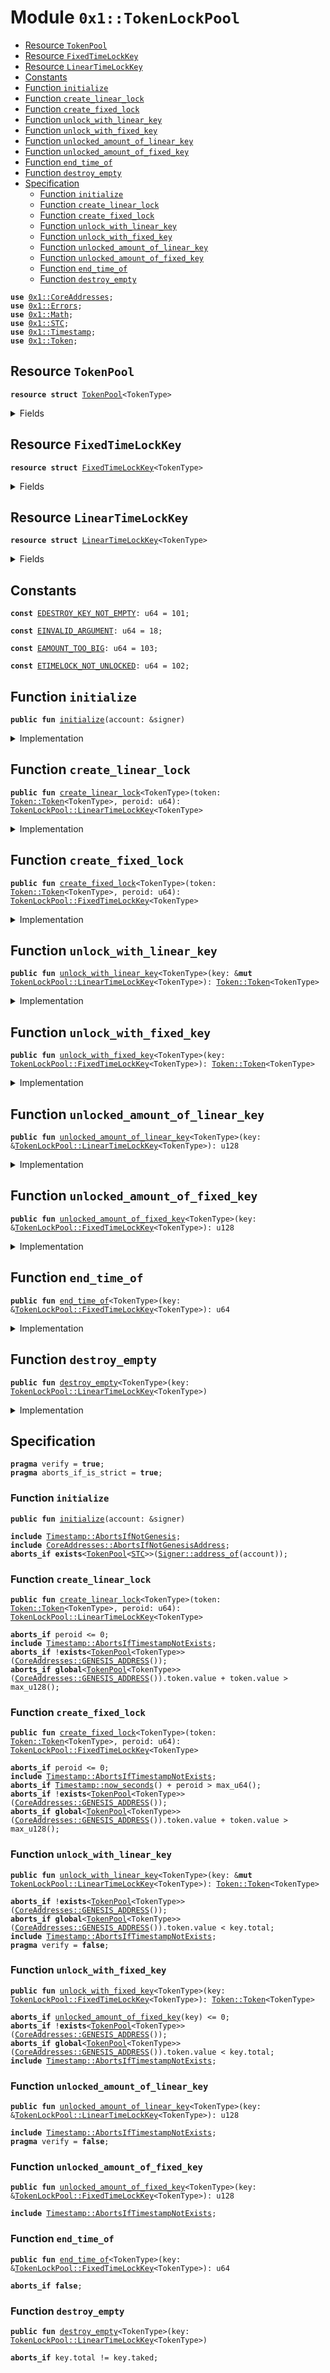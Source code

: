 
<a name="0x1_TokenLockPool"></a>

# Module `0x1::TokenLockPool`



-  [Resource `TokenPool`](#0x1_TokenLockPool_TokenPool)
-  [Resource `FixedTimeLockKey`](#0x1_TokenLockPool_FixedTimeLockKey)
-  [Resource `LinearTimeLockKey`](#0x1_TokenLockPool_LinearTimeLockKey)
-  [Constants](#@Constants_0)
-  [Function `initialize`](#0x1_TokenLockPool_initialize)
-  [Function `create_linear_lock`](#0x1_TokenLockPool_create_linear_lock)
-  [Function `create_fixed_lock`](#0x1_TokenLockPool_create_fixed_lock)
-  [Function `unlock_with_linear_key`](#0x1_TokenLockPool_unlock_with_linear_key)
-  [Function `unlock_with_fixed_key`](#0x1_TokenLockPool_unlock_with_fixed_key)
-  [Function `unlocked_amount_of_linear_key`](#0x1_TokenLockPool_unlocked_amount_of_linear_key)
-  [Function `unlocked_amount_of_fixed_key`](#0x1_TokenLockPool_unlocked_amount_of_fixed_key)
-  [Function `end_time_of`](#0x1_TokenLockPool_end_time_of)
-  [Function `destroy_empty`](#0x1_TokenLockPool_destroy_empty)
-  [Specification](#@Specification_1)
    -  [Function `initialize`](#@Specification_1_initialize)
    -  [Function `create_linear_lock`](#@Specification_1_create_linear_lock)
    -  [Function `create_fixed_lock`](#@Specification_1_create_fixed_lock)
    -  [Function `unlock_with_linear_key`](#@Specification_1_unlock_with_linear_key)
    -  [Function `unlock_with_fixed_key`](#@Specification_1_unlock_with_fixed_key)
    -  [Function `unlocked_amount_of_linear_key`](#@Specification_1_unlocked_amount_of_linear_key)
    -  [Function `unlocked_amount_of_fixed_key`](#@Specification_1_unlocked_amount_of_fixed_key)
    -  [Function `end_time_of`](#@Specification_1_end_time_of)
    -  [Function `destroy_empty`](#@Specification_1_destroy_empty)


<pre><code><b>use</b> <a href="CoreAddresses.md#0x1_CoreAddresses">0x1::CoreAddresses</a>;
<b>use</b> <a href="Errors.md#0x1_Errors">0x1::Errors</a>;
<b>use</b> <a href="Math.md#0x1_Math">0x1::Math</a>;
<b>use</b> <a href="STC.md#0x1_STC">0x1::STC</a>;
<b>use</b> <a href="Timestamp.md#0x1_Timestamp">0x1::Timestamp</a>;
<b>use</b> <a href="Token.md#0x1_Token">0x1::Token</a>;
</code></pre>



<a name="0x1_TokenLockPool_TokenPool"></a>

## Resource `TokenPool`



<pre><code><b>resource</b> <b>struct</b> <a href="TokenLockPool.md#0x1_TokenLockPool_TokenPool">TokenPool</a>&lt;TokenType&gt;
</code></pre>



<details>
<summary>Fields</summary>


<dl>
<dt>
<code>token: <a href="Token.md#0x1_Token_Token">Token::Token</a>&lt;TokenType&gt;</code>
</dt>
<dd>

</dd>
</dl>


</details>

<a name="0x1_TokenLockPool_FixedTimeLockKey"></a>

## Resource `FixedTimeLockKey`



<pre><code><b>resource</b> <b>struct</b> <a href="TokenLockPool.md#0x1_TokenLockPool_FixedTimeLockKey">FixedTimeLockKey</a>&lt;TokenType&gt;
</code></pre>



<details>
<summary>Fields</summary>


<dl>
<dt>
<code>total: u128</code>
</dt>
<dd>

</dd>
<dt>
<code>end_time: u64</code>
</dt>
<dd>

</dd>
</dl>


</details>

<a name="0x1_TokenLockPool_LinearTimeLockKey"></a>

## Resource `LinearTimeLockKey`



<pre><code><b>resource</b> <b>struct</b> <a href="TokenLockPool.md#0x1_TokenLockPool_LinearTimeLockKey">LinearTimeLockKey</a>&lt;TokenType&gt;
</code></pre>



<details>
<summary>Fields</summary>


<dl>
<dt>
<code>total: u128</code>
</dt>
<dd>

</dd>
<dt>
<code>taked: u128</code>
</dt>
<dd>

</dd>
<dt>
<code>start_time: u64</code>
</dt>
<dd>

</dd>
<dt>
<code>peroid: u64</code>
</dt>
<dd>

</dd>
</dl>


</details>

<a name="@Constants_0"></a>

## Constants


<a name="0x1_TokenLockPool_EDESTROY_KEY_NOT_EMPTY"></a>



<pre><code><b>const</b> <a href="TokenLockPool.md#0x1_TokenLockPool_EDESTROY_KEY_NOT_EMPTY">EDESTROY_KEY_NOT_EMPTY</a>: u64 = 101;
</code></pre>



<a name="0x1_TokenLockPool_EINVALID_ARGUMENT"></a>



<pre><code><b>const</b> <a href="TokenLockPool.md#0x1_TokenLockPool_EINVALID_ARGUMENT">EINVALID_ARGUMENT</a>: u64 = 18;
</code></pre>



<a name="0x1_TokenLockPool_EAMOUNT_TOO_BIG"></a>



<pre><code><b>const</b> <a href="TokenLockPool.md#0x1_TokenLockPool_EAMOUNT_TOO_BIG">EAMOUNT_TOO_BIG</a>: u64 = 103;
</code></pre>



<a name="0x1_TokenLockPool_ETIMELOCK_NOT_UNLOCKED"></a>



<pre><code><b>const</b> <a href="TokenLockPool.md#0x1_TokenLockPool_ETIMELOCK_NOT_UNLOCKED">ETIMELOCK_NOT_UNLOCKED</a>: u64 = 102;
</code></pre>



<a name="0x1_TokenLockPool_initialize"></a>

## Function `initialize`



<pre><code><b>public</b> <b>fun</b> <a href="TokenLockPool.md#0x1_TokenLockPool_initialize">initialize</a>(account: &signer)
</code></pre>



<details>
<summary>Implementation</summary>


<pre><code><b>public</b> <b>fun</b> <a href="TokenLockPool.md#0x1_TokenLockPool_initialize">initialize</a>(account: &signer) {
    <a href="Timestamp.md#0x1_Timestamp_assert_genesis">Timestamp::assert_genesis</a>();
    <a href="CoreAddresses.md#0x1_CoreAddresses_assert_genesis_address">CoreAddresses::assert_genesis_address</a>(account);
    <b>let</b> token_pool = <a href="TokenLockPool.md#0x1_TokenLockPool_TokenPool">TokenPool</a>&lt;<a href="STC.md#0x1_STC">STC</a>&gt; { token: <a href="Token.md#0x1_Token_zero">Token::zero</a>() };
    move_to(account, token_pool);
    //TODO how <b>to</b> init other token's pool.
}
</code></pre>



</details>

<a name="0x1_TokenLockPool_create_linear_lock"></a>

## Function `create_linear_lock`



<pre><code><b>public</b> <b>fun</b> <a href="TokenLockPool.md#0x1_TokenLockPool_create_linear_lock">create_linear_lock</a>&lt;TokenType&gt;(token: <a href="Token.md#0x1_Token_Token">Token::Token</a>&lt;TokenType&gt;, peroid: u64): <a href="TokenLockPool.md#0x1_TokenLockPool_LinearTimeLockKey">TokenLockPool::LinearTimeLockKey</a>&lt;TokenType&gt;
</code></pre>



<details>
<summary>Implementation</summary>


<pre><code><b>public</b> <b>fun</b> <a href="TokenLockPool.md#0x1_TokenLockPool_create_linear_lock">create_linear_lock</a>&lt;TokenType&gt;(token: <a href="Token.md#0x1_Token">Token</a>&lt;TokenType&gt;, peroid: u64): <a href="TokenLockPool.md#0x1_TokenLockPool_LinearTimeLockKey">LinearTimeLockKey</a>&lt;TokenType&gt; <b>acquires</b> <a href="TokenLockPool.md#0x1_TokenLockPool_TokenPool">TokenPool</a> {
    <b>assert</b>(peroid &gt; 0, <a href="Errors.md#0x1_Errors_invalid_argument">Errors::invalid_argument</a>(<a href="TokenLockPool.md#0x1_TokenLockPool_EINVALID_ARGUMENT">EINVALID_ARGUMENT</a>));
    <b>let</b> start_time = <a href="Timestamp.md#0x1_Timestamp_now_seconds">Timestamp::now_seconds</a>();
    <b>let</b> total = <a href="Token.md#0x1_Token_value">Token::value</a>(&token);
    <b>let</b> token_pool = borrow_global_mut&lt;<a href="TokenLockPool.md#0x1_TokenLockPool_TokenPool">TokenPool</a>&lt;TokenType&gt;&gt;(<a href="CoreAddresses.md#0x1_CoreAddresses_GENESIS_ADDRESS">CoreAddresses::GENESIS_ADDRESS</a>());
    <a href="Token.md#0x1_Token_deposit">Token::deposit</a>(&<b>mut</b> token_pool.token, token);
    <a href="TokenLockPool.md#0x1_TokenLockPool_LinearTimeLockKey">LinearTimeLockKey</a>&lt;TokenType&gt; {
        total,
        taked: 0,
        start_time,
        peroid
    }
}
</code></pre>



</details>

<a name="0x1_TokenLockPool_create_fixed_lock"></a>

## Function `create_fixed_lock`



<pre><code><b>public</b> <b>fun</b> <a href="TokenLockPool.md#0x1_TokenLockPool_create_fixed_lock">create_fixed_lock</a>&lt;TokenType&gt;(token: <a href="Token.md#0x1_Token_Token">Token::Token</a>&lt;TokenType&gt;, peroid: u64): <a href="TokenLockPool.md#0x1_TokenLockPool_FixedTimeLockKey">TokenLockPool::FixedTimeLockKey</a>&lt;TokenType&gt;
</code></pre>



<details>
<summary>Implementation</summary>


<pre><code><b>public</b> <b>fun</b> <a href="TokenLockPool.md#0x1_TokenLockPool_create_fixed_lock">create_fixed_lock</a>&lt;TokenType&gt;(token: <a href="Token.md#0x1_Token">Token</a>&lt;TokenType&gt;, peroid: u64): <a href="TokenLockPool.md#0x1_TokenLockPool_FixedTimeLockKey">FixedTimeLockKey</a>&lt;TokenType&gt; <b>acquires</b> <a href="TokenLockPool.md#0x1_TokenLockPool_TokenPool">TokenPool</a> {
    <b>assert</b>(peroid &gt; 0, <a href="Errors.md#0x1_Errors_invalid_argument">Errors::invalid_argument</a>(<a href="TokenLockPool.md#0x1_TokenLockPool_EINVALID_ARGUMENT">EINVALID_ARGUMENT</a>));
    <b>let</b> now = <a href="Timestamp.md#0x1_Timestamp_now_seconds">Timestamp::now_seconds</a>();
    <b>let</b> total = <a href="Token.md#0x1_Token_value">Token::value</a>(&token);
    <b>let</b> end_time = now + peroid;
    <b>let</b> token_pool = borrow_global_mut&lt;<a href="TokenLockPool.md#0x1_TokenLockPool_TokenPool">TokenPool</a>&lt;TokenType&gt;&gt;(<a href="CoreAddresses.md#0x1_CoreAddresses_GENESIS_ADDRESS">CoreAddresses::GENESIS_ADDRESS</a>());
    <a href="Token.md#0x1_Token_deposit">Token::deposit</a>(&<b>mut</b> token_pool.token, token);
    <a href="TokenLockPool.md#0x1_TokenLockPool_FixedTimeLockKey">FixedTimeLockKey</a>&lt;TokenType&gt; {
        total,
        end_time,
    }
}
</code></pre>



</details>

<a name="0x1_TokenLockPool_unlock_with_linear_key"></a>

## Function `unlock_with_linear_key`



<pre><code><b>public</b> <b>fun</b> <a href="TokenLockPool.md#0x1_TokenLockPool_unlock_with_linear_key">unlock_with_linear_key</a>&lt;TokenType&gt;(key: &<b>mut</b> <a href="TokenLockPool.md#0x1_TokenLockPool_LinearTimeLockKey">TokenLockPool::LinearTimeLockKey</a>&lt;TokenType&gt;): <a href="Token.md#0x1_Token_Token">Token::Token</a>&lt;TokenType&gt;
</code></pre>



<details>
<summary>Implementation</summary>


<pre><code><b>public</b> <b>fun</b> <a href="TokenLockPool.md#0x1_TokenLockPool_unlock_with_linear_key">unlock_with_linear_key</a>&lt;TokenType&gt;(key: &<b>mut</b> <a href="TokenLockPool.md#0x1_TokenLockPool_LinearTimeLockKey">LinearTimeLockKey</a>&lt;TokenType&gt;): <a href="Token.md#0x1_Token">Token</a>&lt;TokenType&gt; <b>acquires</b> <a href="TokenLockPool.md#0x1_TokenLockPool_TokenPool">TokenPool</a> {
    <b>let</b> amount = <a href="TokenLockPool.md#0x1_TokenLockPool_unlocked_amount_of_linear_key">unlocked_amount_of_linear_key</a>(key);
    <b>assert</b>(amount &gt; 0, <a href="Errors.md#0x1_Errors_invalid_state">Errors::invalid_state</a>(<a href="TokenLockPool.md#0x1_TokenLockPool_ETIMELOCK_NOT_UNLOCKED">ETIMELOCK_NOT_UNLOCKED</a>));
    <b>let</b> token_pool = borrow_global_mut&lt;<a href="TokenLockPool.md#0x1_TokenLockPool_TokenPool">TokenPool</a>&lt;TokenType&gt;&gt;(<a href="CoreAddresses.md#0x1_CoreAddresses_GENESIS_ADDRESS">CoreAddresses::GENESIS_ADDRESS</a>());
    <b>let</b> token = <a href="Token.md#0x1_Token_withdraw">Token::withdraw</a>(&<b>mut</b> token_pool.token, amount);
    key.taked = key.taked + amount;
    token
}
</code></pre>



</details>

<a name="0x1_TokenLockPool_unlock_with_fixed_key"></a>

## Function `unlock_with_fixed_key`



<pre><code><b>public</b> <b>fun</b> <a href="TokenLockPool.md#0x1_TokenLockPool_unlock_with_fixed_key">unlock_with_fixed_key</a>&lt;TokenType&gt;(key: <a href="TokenLockPool.md#0x1_TokenLockPool_FixedTimeLockKey">TokenLockPool::FixedTimeLockKey</a>&lt;TokenType&gt;): <a href="Token.md#0x1_Token_Token">Token::Token</a>&lt;TokenType&gt;
</code></pre>



<details>
<summary>Implementation</summary>


<pre><code><b>public</b> <b>fun</b> <a href="TokenLockPool.md#0x1_TokenLockPool_unlock_with_fixed_key">unlock_with_fixed_key</a>&lt;TokenType&gt;(key: <a href="TokenLockPool.md#0x1_TokenLockPool_FixedTimeLockKey">FixedTimeLockKey</a>&lt;TokenType&gt;): <a href="Token.md#0x1_Token">Token</a>&lt;TokenType&gt;  <b>acquires</b> <a href="TokenLockPool.md#0x1_TokenLockPool_TokenPool">TokenPool</a> {
    <b>let</b> amount = <a href="TokenLockPool.md#0x1_TokenLockPool_unlocked_amount_of_fixed_key">unlocked_amount_of_fixed_key</a>(&key);
    <b>assert</b>(amount &gt; 0, <a href="Errors.md#0x1_Errors_invalid_state">Errors::invalid_state</a>(<a href="TokenLockPool.md#0x1_TokenLockPool_ETIMELOCK_NOT_UNLOCKED">ETIMELOCK_NOT_UNLOCKED</a>));
    <b>let</b> token_pool = borrow_global_mut&lt;<a href="TokenLockPool.md#0x1_TokenLockPool_TokenPool">TokenPool</a>&lt;TokenType&gt;&gt;(<a href="CoreAddresses.md#0x1_CoreAddresses_GENESIS_ADDRESS">CoreAddresses::GENESIS_ADDRESS</a>());
    <b>let</b> token = <a href="Token.md#0x1_Token_withdraw">Token::withdraw</a>(&<b>mut</b> token_pool.token, key.total);
    <b>let</b> <a href="TokenLockPool.md#0x1_TokenLockPool_FixedTimeLockKey">FixedTimeLockKey</a> { total: _, end_time: _ } = key;
    token
}
</code></pre>



</details>

<a name="0x1_TokenLockPool_unlocked_amount_of_linear_key"></a>

## Function `unlocked_amount_of_linear_key`



<pre><code><b>public</b> <b>fun</b> <a href="TokenLockPool.md#0x1_TokenLockPool_unlocked_amount_of_linear_key">unlocked_amount_of_linear_key</a>&lt;TokenType&gt;(key: &<a href="TokenLockPool.md#0x1_TokenLockPool_LinearTimeLockKey">TokenLockPool::LinearTimeLockKey</a>&lt;TokenType&gt;): u128
</code></pre>



<details>
<summary>Implementation</summary>


<pre><code><b>public</b> <b>fun</b> <a href="TokenLockPool.md#0x1_TokenLockPool_unlocked_amount_of_linear_key">unlocked_amount_of_linear_key</a>&lt;TokenType&gt;(key: &<a href="TokenLockPool.md#0x1_TokenLockPool_LinearTimeLockKey">LinearTimeLockKey</a>&lt;TokenType&gt;): u128 {
    <b>let</b> now = <a href="Timestamp.md#0x1_Timestamp_now_seconds">Timestamp::now_seconds</a>();
    <b>let</b> elapsed_time = now - key.start_time;
    <b>if</b> (elapsed_time &gt;= key.peroid) {
        key.total - key.taked
    }<b>else</b> {
        <a href="Math.md#0x1_Math_mul_div">Math::mul_div</a>(key.total, (elapsed_time <b>as</b> u128), (key.peroid <b>as</b> u128)) - key.taked
    }
}
</code></pre>



</details>

<a name="0x1_TokenLockPool_unlocked_amount_of_fixed_key"></a>

## Function `unlocked_amount_of_fixed_key`



<pre><code><b>public</b> <b>fun</b> <a href="TokenLockPool.md#0x1_TokenLockPool_unlocked_amount_of_fixed_key">unlocked_amount_of_fixed_key</a>&lt;TokenType&gt;(key: &<a href="TokenLockPool.md#0x1_TokenLockPool_FixedTimeLockKey">TokenLockPool::FixedTimeLockKey</a>&lt;TokenType&gt;): u128
</code></pre>



<details>
<summary>Implementation</summary>


<pre><code><b>public</b> <b>fun</b> <a href="TokenLockPool.md#0x1_TokenLockPool_unlocked_amount_of_fixed_key">unlocked_amount_of_fixed_key</a>&lt;TokenType&gt;(key: &<a href="TokenLockPool.md#0x1_TokenLockPool_FixedTimeLockKey">FixedTimeLockKey</a>&lt;TokenType&gt;): u128 {
    <b>let</b> now = <a href="Timestamp.md#0x1_Timestamp_now_seconds">Timestamp::now_seconds</a>();
    <b>if</b> (now &gt;= key.end_time) {
        key.total
    }<b>else</b>{
        0
    }
}
</code></pre>



</details>

<a name="0x1_TokenLockPool_end_time_of"></a>

## Function `end_time_of`



<pre><code><b>public</b> <b>fun</b> <a href="TokenLockPool.md#0x1_TokenLockPool_end_time_of">end_time_of</a>&lt;TokenType&gt;(key: &<a href="TokenLockPool.md#0x1_TokenLockPool_FixedTimeLockKey">TokenLockPool::FixedTimeLockKey</a>&lt;TokenType&gt;): u64
</code></pre>



<details>
<summary>Implementation</summary>


<pre><code><b>public</b> <b>fun</b> <a href="TokenLockPool.md#0x1_TokenLockPool_end_time_of">end_time_of</a>&lt;TokenType&gt;(key: &<a href="TokenLockPool.md#0x1_TokenLockPool_FixedTimeLockKey">FixedTimeLockKey</a>&lt;TokenType&gt;): u64 {
    key.end_time
}
</code></pre>



</details>

<a name="0x1_TokenLockPool_destroy_empty"></a>

## Function `destroy_empty`



<pre><code><b>public</b> <b>fun</b> <a href="TokenLockPool.md#0x1_TokenLockPool_destroy_empty">destroy_empty</a>&lt;TokenType&gt;(key: <a href="TokenLockPool.md#0x1_TokenLockPool_LinearTimeLockKey">TokenLockPool::LinearTimeLockKey</a>&lt;TokenType&gt;)
</code></pre>



<details>
<summary>Implementation</summary>


<pre><code><b>public</b> <b>fun</b> <a href="TokenLockPool.md#0x1_TokenLockPool_destroy_empty">destroy_empty</a>&lt;TokenType&gt;(key: <a href="TokenLockPool.md#0x1_TokenLockPool_LinearTimeLockKey">LinearTimeLockKey</a>&lt;TokenType&gt;) {
    <b>let</b> <a href="TokenLockPool.md#0x1_TokenLockPool_LinearTimeLockKey">LinearTimeLockKey</a>&lt;TokenType&gt; { total, taked, start_time: _, peroid: _ } = key;
    <b>assert</b>(total == taked, <a href="Errors.md#0x1_Errors_invalid_state">Errors::invalid_state</a>(<a href="TokenLockPool.md#0x1_TokenLockPool_EDESTROY_KEY_NOT_EMPTY">EDESTROY_KEY_NOT_EMPTY</a>));
}
</code></pre>



</details>

<a name="@Specification_1"></a>

## Specification



<pre><code><b>pragma</b> verify = <b>true</b>;
<b>pragma</b> aborts_if_is_strict = <b>true</b>;
</code></pre>



<a name="@Specification_1_initialize"></a>

### Function `initialize`


<pre><code><b>public</b> <b>fun</b> <a href="TokenLockPool.md#0x1_TokenLockPool_initialize">initialize</a>(account: &signer)
</code></pre>




<pre><code><b>include</b> <a href="Timestamp.md#0x1_Timestamp_AbortsIfNotGenesis">Timestamp::AbortsIfNotGenesis</a>;
<b>include</b> <a href="CoreAddresses.md#0x1_CoreAddresses_AbortsIfNotGenesisAddress">CoreAddresses::AbortsIfNotGenesisAddress</a>;
<b>aborts_if</b> <b>exists</b>&lt;<a href="TokenLockPool.md#0x1_TokenLockPool_TokenPool">TokenPool</a>&lt;<a href="STC.md#0x1_STC">STC</a>&gt;&gt;(<a href="Signer.md#0x1_Signer_address_of">Signer::address_of</a>(account));
</code></pre>



<a name="@Specification_1_create_linear_lock"></a>

### Function `create_linear_lock`


<pre><code><b>public</b> <b>fun</b> <a href="TokenLockPool.md#0x1_TokenLockPool_create_linear_lock">create_linear_lock</a>&lt;TokenType&gt;(token: <a href="Token.md#0x1_Token_Token">Token::Token</a>&lt;TokenType&gt;, peroid: u64): <a href="TokenLockPool.md#0x1_TokenLockPool_LinearTimeLockKey">TokenLockPool::LinearTimeLockKey</a>&lt;TokenType&gt;
</code></pre>




<pre><code><b>aborts_if</b> peroid &lt;= 0;
<b>include</b> <a href="Timestamp.md#0x1_Timestamp_AbortsIfTimestampNotExists">Timestamp::AbortsIfTimestampNotExists</a>;
<b>aborts_if</b> !<b>exists</b>&lt;<a href="TokenLockPool.md#0x1_TokenLockPool_TokenPool">TokenPool</a>&lt;TokenType&gt;&gt;(<a href="CoreAddresses.md#0x1_CoreAddresses_GENESIS_ADDRESS">CoreAddresses::GENESIS_ADDRESS</a>());
<b>aborts_if</b> <b>global</b>&lt;<a href="TokenLockPool.md#0x1_TokenLockPool_TokenPool">TokenPool</a>&lt;TokenType&gt;&gt;(<a href="CoreAddresses.md#0x1_CoreAddresses_GENESIS_ADDRESS">CoreAddresses::GENESIS_ADDRESS</a>()).token.value + token.value &gt; max_u128();
</code></pre>



<a name="@Specification_1_create_fixed_lock"></a>

### Function `create_fixed_lock`


<pre><code><b>public</b> <b>fun</b> <a href="TokenLockPool.md#0x1_TokenLockPool_create_fixed_lock">create_fixed_lock</a>&lt;TokenType&gt;(token: <a href="Token.md#0x1_Token_Token">Token::Token</a>&lt;TokenType&gt;, peroid: u64): <a href="TokenLockPool.md#0x1_TokenLockPool_FixedTimeLockKey">TokenLockPool::FixedTimeLockKey</a>&lt;TokenType&gt;
</code></pre>




<pre><code><b>aborts_if</b> peroid &lt;= 0;
<b>include</b> <a href="Timestamp.md#0x1_Timestamp_AbortsIfTimestampNotExists">Timestamp::AbortsIfTimestampNotExists</a>;
<b>aborts_if</b> <a href="Timestamp.md#0x1_Timestamp_now_seconds">Timestamp::now_seconds</a>() + peroid &gt; max_u64();
<b>aborts_if</b> !<b>exists</b>&lt;<a href="TokenLockPool.md#0x1_TokenLockPool_TokenPool">TokenPool</a>&lt;TokenType&gt;&gt;(<a href="CoreAddresses.md#0x1_CoreAddresses_GENESIS_ADDRESS">CoreAddresses::GENESIS_ADDRESS</a>());
<b>aborts_if</b> <b>global</b>&lt;<a href="TokenLockPool.md#0x1_TokenLockPool_TokenPool">TokenPool</a>&lt;TokenType&gt;&gt;(<a href="CoreAddresses.md#0x1_CoreAddresses_GENESIS_ADDRESS">CoreAddresses::GENESIS_ADDRESS</a>()).token.value + token.value &gt; max_u128();
</code></pre>



<a name="@Specification_1_unlock_with_linear_key"></a>

### Function `unlock_with_linear_key`


<pre><code><b>public</b> <b>fun</b> <a href="TokenLockPool.md#0x1_TokenLockPool_unlock_with_linear_key">unlock_with_linear_key</a>&lt;TokenType&gt;(key: &<b>mut</b> <a href="TokenLockPool.md#0x1_TokenLockPool_LinearTimeLockKey">TokenLockPool::LinearTimeLockKey</a>&lt;TokenType&gt;): <a href="Token.md#0x1_Token_Token">Token::Token</a>&lt;TokenType&gt;
</code></pre>




<pre><code><b>aborts_if</b> !<b>exists</b>&lt;<a href="TokenLockPool.md#0x1_TokenLockPool_TokenPool">TokenPool</a>&lt;TokenType&gt;&gt;(<a href="CoreAddresses.md#0x1_CoreAddresses_GENESIS_ADDRESS">CoreAddresses::GENESIS_ADDRESS</a>());
<b>aborts_if</b> <b>global</b>&lt;<a href="TokenLockPool.md#0x1_TokenLockPool_TokenPool">TokenPool</a>&lt;TokenType&gt;&gt;(<a href="CoreAddresses.md#0x1_CoreAddresses_GENESIS_ADDRESS">CoreAddresses::GENESIS_ADDRESS</a>()).token.value &lt; key.total;
<b>include</b> <a href="Timestamp.md#0x1_Timestamp_AbortsIfTimestampNotExists">Timestamp::AbortsIfTimestampNotExists</a>;
<b>pragma</b> verify = <b>false</b>;
</code></pre>



<a name="@Specification_1_unlock_with_fixed_key"></a>

### Function `unlock_with_fixed_key`


<pre><code><b>public</b> <b>fun</b> <a href="TokenLockPool.md#0x1_TokenLockPool_unlock_with_fixed_key">unlock_with_fixed_key</a>&lt;TokenType&gt;(key: <a href="TokenLockPool.md#0x1_TokenLockPool_FixedTimeLockKey">TokenLockPool::FixedTimeLockKey</a>&lt;TokenType&gt;): <a href="Token.md#0x1_Token_Token">Token::Token</a>&lt;TokenType&gt;
</code></pre>




<pre><code><b>aborts_if</b> <a href="TokenLockPool.md#0x1_TokenLockPool_unlocked_amount_of_fixed_key">unlocked_amount_of_fixed_key</a>(key) &lt;= 0;
<b>aborts_if</b> !<b>exists</b>&lt;<a href="TokenLockPool.md#0x1_TokenLockPool_TokenPool">TokenPool</a>&lt;TokenType&gt;&gt;(<a href="CoreAddresses.md#0x1_CoreAddresses_GENESIS_ADDRESS">CoreAddresses::GENESIS_ADDRESS</a>());
<b>aborts_if</b> <b>global</b>&lt;<a href="TokenLockPool.md#0x1_TokenLockPool_TokenPool">TokenPool</a>&lt;TokenType&gt;&gt;(<a href="CoreAddresses.md#0x1_CoreAddresses_GENESIS_ADDRESS">CoreAddresses::GENESIS_ADDRESS</a>()).token.value &lt; key.total;
<b>include</b> <a href="Timestamp.md#0x1_Timestamp_AbortsIfTimestampNotExists">Timestamp::AbortsIfTimestampNotExists</a>;
</code></pre>



<a name="@Specification_1_unlocked_amount_of_linear_key"></a>

### Function `unlocked_amount_of_linear_key`


<pre><code><b>public</b> <b>fun</b> <a href="TokenLockPool.md#0x1_TokenLockPool_unlocked_amount_of_linear_key">unlocked_amount_of_linear_key</a>&lt;TokenType&gt;(key: &<a href="TokenLockPool.md#0x1_TokenLockPool_LinearTimeLockKey">TokenLockPool::LinearTimeLockKey</a>&lt;TokenType&gt;): u128
</code></pre>




<pre><code><b>include</b> <a href="Timestamp.md#0x1_Timestamp_AbortsIfTimestampNotExists">Timestamp::AbortsIfTimestampNotExists</a>;
<b>pragma</b> verify = <b>false</b>;
</code></pre>



<a name="@Specification_1_unlocked_amount_of_fixed_key"></a>

### Function `unlocked_amount_of_fixed_key`


<pre><code><b>public</b> <b>fun</b> <a href="TokenLockPool.md#0x1_TokenLockPool_unlocked_amount_of_fixed_key">unlocked_amount_of_fixed_key</a>&lt;TokenType&gt;(key: &<a href="TokenLockPool.md#0x1_TokenLockPool_FixedTimeLockKey">TokenLockPool::FixedTimeLockKey</a>&lt;TokenType&gt;): u128
</code></pre>




<pre><code><b>include</b> <a href="Timestamp.md#0x1_Timestamp_AbortsIfTimestampNotExists">Timestamp::AbortsIfTimestampNotExists</a>;
</code></pre>



<a name="@Specification_1_end_time_of"></a>

### Function `end_time_of`


<pre><code><b>public</b> <b>fun</b> <a href="TokenLockPool.md#0x1_TokenLockPool_end_time_of">end_time_of</a>&lt;TokenType&gt;(key: &<a href="TokenLockPool.md#0x1_TokenLockPool_FixedTimeLockKey">TokenLockPool::FixedTimeLockKey</a>&lt;TokenType&gt;): u64
</code></pre>




<pre><code><b>aborts_if</b> <b>false</b>;
</code></pre>



<a name="@Specification_1_destroy_empty"></a>

### Function `destroy_empty`


<pre><code><b>public</b> <b>fun</b> <a href="TokenLockPool.md#0x1_TokenLockPool_destroy_empty">destroy_empty</a>&lt;TokenType&gt;(key: <a href="TokenLockPool.md#0x1_TokenLockPool_LinearTimeLockKey">TokenLockPool::LinearTimeLockKey</a>&lt;TokenType&gt;)
</code></pre>




<pre><code><b>aborts_if</b> key.total != key.taked;
</code></pre>
